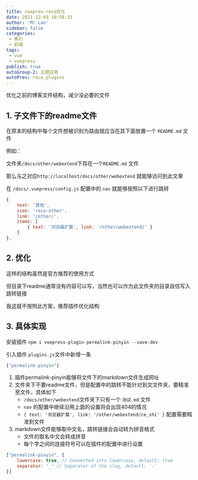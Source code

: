 ```yaml
---
title: vuepres-reco优化
date: 2021-12-03 10:58:33
author: 'Mr.Lan'
sidebar: false
categories: 
 - 索引
 - 前端
tags: 
 - vue
 - vuepress
publish: true
autoGroup-2: 主题应用
autoPrev: reco_plugins
---
```


优化之前的博客文件结构，减少没必要的文件
<!-- more -->

## **1. 子文件下的readme文件**
在原本的结构中每个文件想被识别为路由就应当在其下面放置一个 `README.md` 文件

例如：

文件夹`/docs/other/webextend`下存在一个`README.md` 文件

那么与之对应`http://localhost/docs/other/webextend` 就能够访问到此文章

在 `/docs/.vuepress/config.js` 配置中的 `nav` 就能够按照以下进行跳转
``` js
{
    text: '其他',
    icon: 'reco-other',
    link: '/other/',
    items: [
        { text: '浏览器扩展', link: '/other/webextend/' }
    ]
}, 
```

## **2. 优化**
这样的结构虽然是官方推荐的使用方式

但目录下readme通常没有内容可以写，当然也可以作为此文件夹的目录自信写入跳转链接

我这就不按照此方案，推荐插件优化结构

## **3. 具体实现**
安装插件 `npm i vuepress-plugin-permalink-pinyin --save-dev`

引入插件 `plugins.js`文件中新增一条
``` js
["permalink-pinyin"]
```

1. 插件permalink-pinyin能够将文件下的markdown文件生成网址
2. 文件夹下不要readme文件，但是配置中的跳转不能针对到文文件夹，要精准至文件，具体如下
   - `/docs/other/webextend`文件夹下只有一个 `测试.md` 文件
   - `nav` 的配置中继续沿用上面的设置将会出现404的情况
   - `{ text: '浏览器扩展', link: '/other/webextend/ce_shi' }` 配置需要精准到文件
3. markdown文件能够取中文名，跳转链接会自动转为拼音格式
   - 文件的取名中文会转成拼音
   - 每个字之间的连接符号可以在插件的配置中进行设置
``` js
["permalink-pinyin", {
    lowercase: true, // Converted into lowercase, default: true
    separator: '_' // Separator of the slug, default: '-'
}]
```
